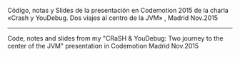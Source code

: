 
Código, notas y Slides de la presentación en Codemotion 2015 de la charla «Crash y YouDebug. Dos viajes al centro de la JVM» , Madrid Nov.2015

----

Code, notes and slides from my "CRaSH & YouDebug: Two journey to the center of the JVM" presentation in Codemotion Madrid Nov.2015


